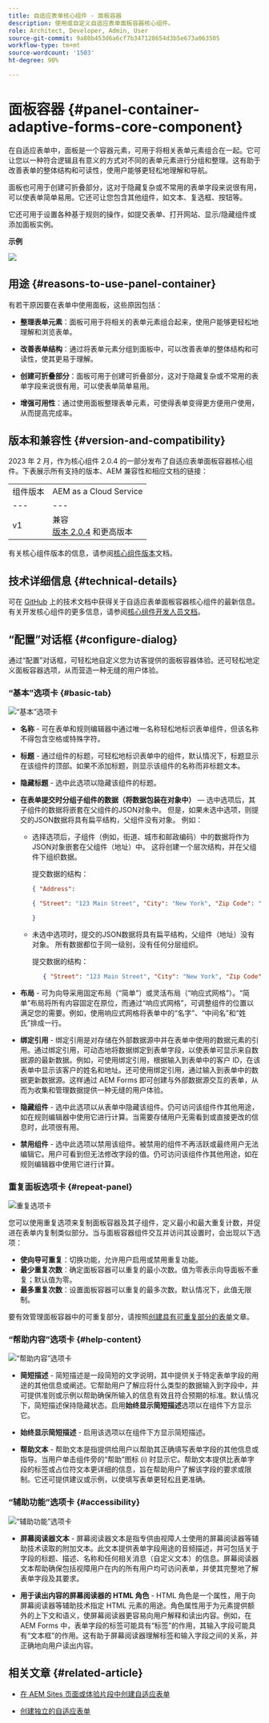 ```yaml
---
title: 自适应表单核心组件 - 面板容器
description: 使用或自定义自适应表单面板容器核心组件。
role: Architect, Developer, Admin, User
source-git-commit: 9a80b453d6a6cf7b347128654d3b5e673a063505
workflow-type: tm+mt
source-wordcount: '1503'
ht-degree: 90%

---
```


# 面板容器 {#panel-container-adaptive-forms-core-component}

在自适应表单中，面板是一个容器元素，可用于将相关表单元素组合在一起。它可让您以一种符合逻辑且有意义的方式对不同的表单元素进行分组和整理。这有助于改善表单的整体结构和可读性，使用户能够更轻松地理解和导航。

面板也可用于创建可折叠部分，这对于隐藏复杂或不常用的表单字段来说很有用，可以使表单简单易用。它还可让您包含其他组件，如文本、复选框、按钮等。

它还可用于设置各种基于规则的操作，如提交表单、打开网站、显示/隐藏组件或添加面板实例。

**示例**

![](/help/adaptive-forms/assets/panel-container.png)

## 用途 {#reasons-to-use-panel-container}

有若干原因要在表单中使用面板，这些原因包括：

- **整理表单元素**：面板可用于将相关的表单元素组合起来，使用户能够更轻松地理解和浏览表单。

- **改善表单结构**：通过将表单元素分组到面板中，可以改善表单的整体结构和可读性，使其更易于理解。

- **创建可折叠部分**：面板可用于创建可折叠部分，这对于隐藏复杂或不常用的表单字段来说很有用，可以使表单简单易用。

- **增强可用性**：通过使用面板整理表单元素，可使得表单变得更方便用户使用，从而提高完成率。

## 版本和兼容性 {#version-and-compatibility}

2023 年 2 月，作为核心组件 2.0.4 的一部分发布了自适应表单面板容器核心组件。下表展示所有支持的版本、AEM 兼容性和相应文档的链接：

|  |  |
|---|---|
| 组件版本 | AEM as a Cloud Service |
| --- | --- |
| v1 | 兼容<br>[版本 2.0.4](/help/versions.md) 和更高版本 | 兼容 | 兼容 |

有关核心组件版本的信息，请参阅[核心组件版本](/help/versions.md)文档。

<!-- ## Sample Component Output {#sample-component-output}

To experience the Accordion Component as well as see examples of its configuration options as well as HTML and JSON output, visit the [Component Library](https://adobe.com/go/aem_cmp_library_accordion). -->

## 技术详细信息 {#technical-details}

可在 [GitHub](https://github.com/adobe/aem-core-forms-components/tree/master/ui.af.apps/src/main/content/jcr_root/apps/core/fd/components/form/panelcontainer/v1/panelcontainer) 上的技术文档中获得关于自适应表单面板容器核心组件的最新信息。有关开发核心组件的更多信息，请参阅[核心组件开发人员文档](/help/developing/overview.md)。

## “配置”对话框 {#configure-dialog}

通过“配置”对话框，可轻松地自定义您为访客提供的面板容器体验。还可轻松地定义面板容器选项，从而营造一种无缝的用户体验。

### “基本”选项卡 {#basic-tab}

![“基本”选项卡](/help/adaptive-forms/assets/basic-panel.png)

- **名称** - 可在表单和规则编辑器中通过唯一名称轻松地标识表单组件，但该名称不得包含空格或特殊字符。

- **标题** - 通过组件的标题，可轻松地标识表单中的组件，默认情况下，标题显示在该组件的顶部。如果不添加标题，则显示该组件的名称而非标题文本。

- **隐藏标题** - 选中此选项以隐藏该组件的标题。

- **在表单提交时分组子组件的数据（将数据包装在对象中）**  — 选中选项后，其子组件的数据将嵌套在父组件的JSON对象中。 但是，如果未选中选项，则提交的JSON数据将具有扁平结构，父组件没有对象。 例如：

   - 选择选项后，子组件（例如，街道、城市和邮政编码）中的数据将作为JSON对象嵌套在父组件（地址）中。 这将创建一个层次结构，并在父组件下组织数据。

     提交数据的结构：

     ```JSON
     { "Address":
     
     { "Street": "123 Main Street", "City": "New York", "Zip Code": "12345" }
     
     }
     ```

   - 未选中选项时，提交的JSON数据将具有扁平结构，父组件（地址）没有对象。 所有数据都位于同一级别，没有任何分层组织。


     提交数据的结构：

     ```JSON
        { "Street": "123 Main Street", "City": "New York", "Zip Code": "12345" }
     ```

- **布局** - 可为向导采用固定布局（“简单”）或灵活布局（“响应式网格”）。“简单”布局将所有内容固定在原位，而通过“响应式网格”，可调整组件的位置以满足您的需要。例如，使用响应式网格将表单中的“名字”、“中间名”和“姓氏”排成一行。

- **绑定引用** - 绑定引用是对存储在外部数据源中并在表单中使用的数据元素的引用。通过绑定引用，可动态地将数据绑定到表单字段，以使表单可显示来自数据源的最新数据。例如，可使用绑定引用，根据输入到表单中的客户 ID，在该表单中显示该客户的姓名和地址。还可使用绑定引用，通过输入到表单中的数据更新数据源。这样通过 AEM Forms 即可创建与外部数据源交互的表单，从而为收集和管理数据提供一种无缝的用户体验。
- **隐藏组件** - 选中此选项以从表单中隐藏该组件。仍可访问该组件作其他用途，如在规则编辑器中使用它进行计算。当需要存储用户无需看到或直接更改的信息时，此项很有用。
- **禁用组件** - 选中此选项以禁用该组件。被禁用的组件不再活跃或最终用户无法编辑它。用户可看到但无法修改字段的值。仍可访问该组件作其他用途，如在规则编辑器中使用它进行计算。

### 重复面板选项卡 {#repeat-panel}

![重复选项卡](/help/adaptive-forms/assets/repeat-panel.png)

您可以使用重复选项来复制面板容器及其子组件，定义最小和最大重复计数，并促进在表单内复制类似部分。当与面板容器组件交互并访问其设置时，会出现以下选项：

- **使向导可重复**：切换功能，允许用户启用或禁用重复功能。
- **最少重复次数**：确定面板容器可以重复的最小次数。值为零表示向导面板不重复；默认值为零。
- **最多重复次数**：设置面板容器可以重复的最多次数。默认情况下，此值无限制。

要有效管理面板容器中的可重复部分，请按照[创建具有可重复部分的表单](https://experienceleague.adobe.com/docs/experience-manager-cloud-service/content/forms/adaptive-forms-authoring/authoring-adaptive-forms-core-components/create-an-adaptive-form-on-forms-cs/create-forms-repeatable-sections.html)文章。

### “帮助内容”选项卡 {#help-content}

![“帮助内容”选项卡](/help/adaptive-forms/assets/helpcontent-panel.png)


- **简短描述** - 简短描述是一段简短的文字说明，其中提供关于特定表单字段的用途的其他信息或阐述。它帮助用户了解应将什么类型的数据输入到字段中，并可提供准则或示例以帮助确保所输入的信息有效且符合预期的标准。默认情况下，简短描述保持隐藏状态。启用&#x200B;**始终显示简短描述**&#x200B;选项以在组件下方显示它。

- **始终显示简短描述** - 启用该选项以在组件下方显示简短描述。

- **帮助文本** - 帮助文本是指提供给用户以帮助其正确填写表单字段的其他信息或指导。当用户单击组件旁的“帮助”图标 (i) 时显示它。帮助文本提供比表单字段的标签或占位符文本更详细的信息，旨在帮助用户了解该字段的要求或限制。它还可提供建议或示例，以使填写表单更轻松且更准确。

### “辅助功能”选项卡 {#accessibility}

![“辅助功能”选项卡](/help/adaptive-forms/assets/accessibilty-panel.png)


- **屏幕阅读器文本** - 屏幕阅读器文本是指专供由视障人士使用的屏幕阅读器等辅助技术读取的附加文本。此文本提供表单字段用途的音频描述，并可包括关于字段的标题、描述、名称和任何相关消息（自定义文本）的信息。屏幕阅读器文本帮助确保包括视障用户在内的所有用户均可访问表单，并使其完整地了解表单字段及其要求。

- **用于读出内容的屏幕阅读器的 HTML 角色** - HTML 角色是一个属性，用于向屏幕阅读器等辅助技术指定 HTML 元素的用途。角色属性用于为元素提供额外的上下文和语义，使屏幕阅读器更容易向用户解释和读出内容。例如，在 AEM Forms 中，表单字段的标签可能具有“标签”的作用，其输入字段可能具有“文本框”的作用。这有助于屏幕阅读器理解标签和输入字段之间的关系，并正确地向用户读出内容。

## 相关文章 {#related-article}

- [在 AEM Sites 页面或体验片段中创建自适应表单](https://experienceleague.adobe.com/docs/experience-manager-cloud-service/content/forms/adaptive-forms-authoring/create-or-add-an-adaptive-form-to-aem-sites-page.html)

- [创建独立的自适应表单](https://experienceleague.adobe.com/docs/experience-manager-cloud-service/content/forms/adaptive-forms-authoring/authoring-adaptive-forms-core-components/create-an-adaptive-form-on-forms-cs/creating-adaptive-form-core-components.html)
